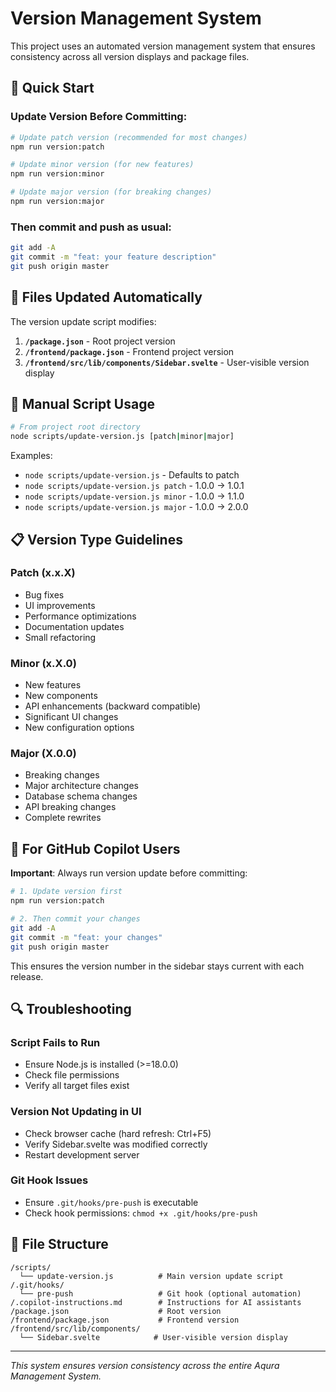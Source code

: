 # Version Management System

This project uses an automated version management system that ensures consistency across all version displays and package files.

## 🚀 Quick Start

### Update Version Before Committing:

```bash
# Update patch version (recommended for most changes)
npm run version:patch

# Update minor version (for new features)
npm run version:minor

# Update major version (for breaking changes)
npm run version:major
```

### Then commit and push as usual:

```bash
git add -A
git commit -m "feat: your feature description"
git push origin master
```

## 📁 Files Updated Automatically

The version update script modifies:

1. **`/package.json`** - Root project version
2. **`/frontend/package.json`** - Frontend project version
3. **`/frontend/src/lib/components/Sidebar.svelte`** - User-visible version display

## 🔧 Manual Script Usage

```bash
# From project root directory
node scripts/update-version.js [patch|minor|major]
```

Examples:
- `node scripts/update-version.js` - Defaults to patch
- `node scripts/update-version.js patch` - 1.0.0 → 1.0.1
- `node scripts/update-version.js minor` - 1.0.0 → 1.1.0  
- `node scripts/update-version.js major` - 1.0.0 → 2.0.0

## 📋 Version Type Guidelines

### Patch (x.x.X)
- Bug fixes
- UI improvements
- Performance optimizations
- Documentation updates
- Small refactoring

### Minor (x.X.0)
- New features
- New components
- API enhancements (backward compatible)
- Significant UI changes
- New configuration options

### Major (X.0.0)
- Breaking changes
- Major architecture changes
- Database schema changes
- API breaking changes
- Complete rewrites

## 🎯 For GitHub Copilot Users

**Important**: Always run version update before committing:

```bash
# 1. Update version first
npm run version:patch

# 2. Then commit your changes
git add -A
git commit -m "feat: your changes"
git push origin master
```

This ensures the version number in the sidebar stays current with each release.

## 🔍 Troubleshooting

### Script Fails to Run
- Ensure Node.js is installed (>=18.0.0)
- Check file permissions
- Verify all target files exist

### Version Not Updating in UI
- Check browser cache (hard refresh: Ctrl+F5)
- Verify Sidebar.svelte was modified correctly
- Restart development server

### Git Hook Issues
- Ensure `.git/hooks/pre-push` is executable
- Check hook permissions: `chmod +x .git/hooks/pre-push`

## 📂 File Structure

```
/scripts/
  └── update-version.js          # Main version update script
/.git/hooks/
  └── pre-push                   # Git hook (optional automation)
/.copilot-instructions.md        # Instructions for AI assistants
/package.json                    # Root version
/frontend/package.json           # Frontend version
/frontend/src/lib/components/
  └── Sidebar.svelte            # User-visible version display
```

---

*This system ensures version consistency across the entire Aqura Management System.*